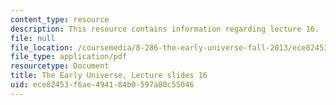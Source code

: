 ```yaml
---
content_type: resource
description: This resource contains information regarding lecture 16.
file: null
file_location: /coursemedia/8-286-the-early-universe-fall-2013/ece82453f6ae494184b0597a80c55046_MIT8_286F13_lec16.pdf
file_type: application/pdf
resourcetype: Document
title: The Early Universe, Lecture slides 16
uid: ece82453-f6ae-4941-84b0-597a80c55046
---
```

